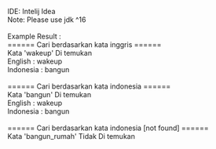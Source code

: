 IDE: Intelij Idea<br>
Note: Please use jdk ^16
<br>
<br>
Example Result :
<br>
====== Cari berdasarkan kata inggris ====== <br>
Kata 'wakeup' Di temukan<br>
English : wakeup<br>
Indonesia : bangun<br>
<br>
====== Cari berdasarkan kata indonesia ======<br>
Kata 'bangun' Di temukan<br>
English : wakeup<br>
Indonesia : bangun<br>
<br>
====== Cari berdasarkan kata indonesia [not found] ======<br>
Kata 'bangun_rumah' Tidak Di temukan<br>
